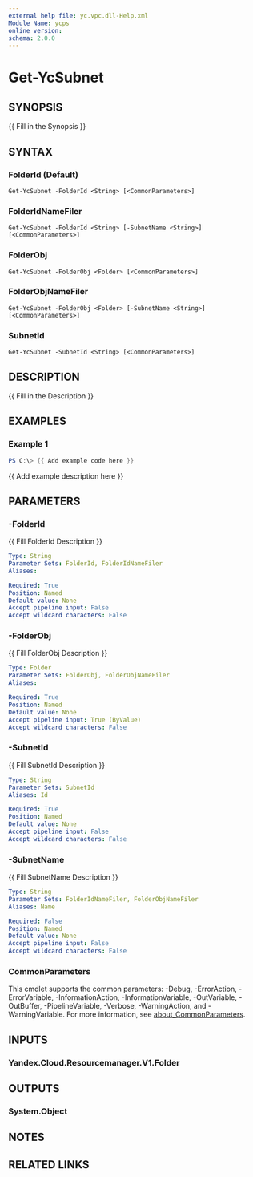 ```yaml
---
external help file: yc.vpc.dll-Help.xml
Module Name: ycps
online version:
schema: 2.0.0
---
```


# Get-YcSubnet

## SYNOPSIS
{{ Fill in the Synopsis }}

## SYNTAX

### FolderId (Default)
```
Get-YcSubnet -FolderId <String> [<CommonParameters>]
```

### FolderIdNameFiler
```
Get-YcSubnet -FolderId <String> [-SubnetName <String>] [<CommonParameters>]
```

### FolderObj
```
Get-YcSubnet -FolderObj <Folder> [<CommonParameters>]
```

### FolderObjNameFiler
```
Get-YcSubnet -FolderObj <Folder> [-SubnetName <String>] [<CommonParameters>]
```

### SubnetId
```
Get-YcSubnet -SubnetId <String> [<CommonParameters>]
```

## DESCRIPTION
{{ Fill in the Description }}

## EXAMPLES

### Example 1
```powershell
PS C:\> {{ Add example code here }}
```

{{ Add example description here }}

## PARAMETERS

### -FolderId
{{ Fill FolderId Description }}

```yaml
Type: String
Parameter Sets: FolderId, FolderIdNameFiler
Aliases:

Required: True
Position: Named
Default value: None
Accept pipeline input: False
Accept wildcard characters: False
```

### -FolderObj
{{ Fill FolderObj Description }}

```yaml
Type: Folder
Parameter Sets: FolderObj, FolderObjNameFiler
Aliases:

Required: True
Position: Named
Default value: None
Accept pipeline input: True (ByValue)
Accept wildcard characters: False
```

### -SubnetId
{{ Fill SubnetId Description }}

```yaml
Type: String
Parameter Sets: SubnetId
Aliases: Id

Required: True
Position: Named
Default value: None
Accept pipeline input: False
Accept wildcard characters: False
```

### -SubnetName
{{ Fill SubnetName Description }}

```yaml
Type: String
Parameter Sets: FolderIdNameFiler, FolderObjNameFiler
Aliases: Name

Required: False
Position: Named
Default value: None
Accept pipeline input: False
Accept wildcard characters: False
```

### CommonParameters
This cmdlet supports the common parameters: -Debug, -ErrorAction, -ErrorVariable, -InformationAction, -InformationVariable, -OutVariable, -OutBuffer, -PipelineVariable, -Verbose, -WarningAction, and -WarningVariable. For more information, see [about_CommonParameters](http://go.microsoft.com/fwlink/?LinkID=113216).

## INPUTS

### Yandex.Cloud.Resourcemanager.V1.Folder

## OUTPUTS

### System.Object
## NOTES

## RELATED LINKS
